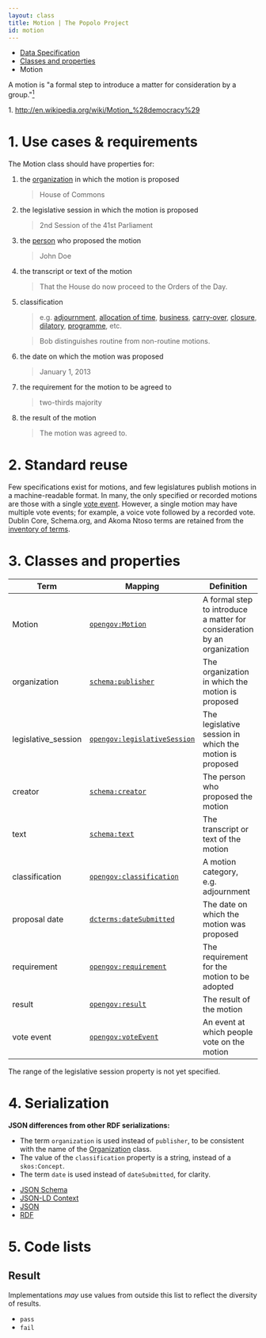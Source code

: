 ```yaml
---
layout: class
title: Motion | The Popolo Project
id: motion
---
```


<ul class="breadcrumb">
  <li><a href="/specs/">Data Specification</a></li>
  <li><a href="/specs/#classes-and-properties">Classes and properties</a></li>
  <li class="active">Motion</li>
</ul>

A motion is "a formal step to introduce a matter for consideration by a group."<a href="#note1"><sup>1</sup></a>

<p class="note" id="note1">1. <a href="http://en.wikipedia.org/wiki/Motion_%28democracy%29">http://en.wikipedia.org/wiki/Motion_%28democracy%29</a></p>

<h1 id="use-cases-and-requirements">1. Use cases &amp; requirements</h1>

The Motion class should have properties for:

1. the [organization](/specs/organization.html) in which the motion is proposed

    >House of Commons

1. the legislative session in which the motion is proposed

    >2nd Session of the 41st Parliament

1. the [person](/specs/person.html) who proposed the motion

    >John Doe

1. the transcript or text of the motion

    >That the House do now proceed to the Orders of the Day.

1. classification

    >e.g. [adjournment](http://www.parliament.uk/site-information/glossary/adjournment-motion/), [allocation of time](http://www.parliament.uk/site-information/glossary/allocation-of-time-motion/), [business](http://www.parliament.uk/site-information/glossary/business-motion/), [carry-over](http://www.parliament.uk/site-information/glossary/carry-over-motions-bills/),  [closure](http://www.parliament.uk/site-information/glossary/closure-motion/), [dilatory](http://www.parliament.uk/site-information/glossary/dilatory-motion/), [programme](http://www.parliament.uk/site-information/glossary/programme-motion/), etc.

    >Bob distinguishes routine from non-routine motions.

1. the date on which the motion was proposed

    >January 1, 2013

1. the requirement for the motion to be agreed to

    >two-thirds majority

1. the result of the motion

    >The motion was agreed to.

<h1 id="standard-reuse">2. Standard reuse</h1>

Few specifications exist for motions, and few legislatures publish motions in a machine-readable format. In many, the only specified or recorded motions are those with a single [vote event](/specs/vote-event.html). However, a single motion may have multiple vote events; for example, a voice vote followed by a recorded vote. Dublin Core, Schema.org, and Akoma Ntoso terms are retained from the [inventory of terms](/appendices/terms.html#Motion).

<h1 id="classes-and-properties">3. Classes and properties</h1>

<table>
  <thead>
    <tr>
      <th width="130">Term</th>
      <th>Mapping</th>
      <th>Definition</th>
    </tr>
  </thead>
  <tbody>
    <tr id="opengov:Motion">
      <td>Motion</td>
      <td><code><a href="#" title="http://www.w3.org/ns/opengov#Motion">opengov:Motion</a></code></td>
      <td>A formal step to introduce a matter for consideration by an organization</td>
    </tr>
    <tr id="schema:publisher">
      <td>organization</td>
      <td><code><a href="http://schema.org/publisher" title="http://schema.org/publisher">schema:publisher</a></code></td>
      <td>The organization in which the motion is proposed</td>
    </tr>
    <tr id="opengov:legislativeSession">
      <td>legislative_session</td>
      <td><code><a href="#" title="http://www.w3.org/ns/opengov#legislativeSession">opengov:legislativeSession</a></code></td>
      <td>The legislative session in which the motion is proposed</td>
    </tr>
    <tr id="schema:creator">
      <td>creator</td>
      <td><code><a href="http://schema.org/text" title="http://schema.org/creator">schema:creator</a></code></td>
      <td>The person who proposed the motion</td>
    </tr>
    <tr id="schema:text">
      <td>text</td>
      <td><code><a href="http://schema.org/text" title="http://schema.org/text">schema:text</a></code></td>
      <td>The transcript or text of the motion</td>
    </tr>
    <tr id="opengov:classification">
      <td>classification</td>
      <td><code><a href="#" title="http://www.w3.org/ns/opengov#classification">opengov:classification</a></code></td>
      <td>A motion category, e.g. adjournment</td>
    </tr>
    <tr id="dcterms:dateSubmitted">
      <td>proposal date</td>
      <td><code><a href="http://dublincore.org/documents/dcmi-terms/#terms-dateSubmitted" title="http://purl.org/dc/terms/dateSubmitted">dcterms:dateSubmitted</a></code></td>
      <td>The date on which the motion was proposed</td>
    </tr>
    <tr id="opengov:requirement">
      <td>requirement</td>
      <td><code><a href="#" title="http://www.w3.org/ns/opengov#requirement">opengov:requirement</a></code></td>
      <td>The requirement for the motion to be adopted</td>
    </tr>
    <tr id="opengov:result">
      <td>result</td>
      <td><code><a href="#" title="http://www.w3.org/ns/opengov#result">opengov:result</a></code></td>
      <td>The result of the motion</td>
    </tr>
    <tr id="opengov:voteEvent">
      <td>vote event</td>
      <td><code><a href="#" title="http://www.w3.org/ns/opengov#voteEvent">opengov:voteEvent</a></code></td>
      <td>An event at which people vote on the motion</td>
    </tr>
  </tbody>
</table>

The range of the legislative session property is not yet specified.

<h1 id="serialization">4. Serialization</h1>

**JSON differences from other RDF serializations:**

* The term `organization` is used instead of `publisher`, to be consistent with the name of the [Organization](/specs/organization.html) class.
* The value of the `classification` property is a string, instead of a `skos:Concept`.
* The term `date` is used instead of `dateSubmitted`, for clarity.

<ul class="nav nav-tabs no-js">
  <li><a href="#motion-schema">JSON Schema</a></li>
  <li><a href="#motion-context">JSON-LD Context</a></li>
  <li class="active"><a href="#motion-json">JSON</a></li>
  <li><a href="#motion-rdf">RDF</a></li>
</ul>

<div class="tab-content no-js">
  <div class="tab-pane" id="motion-schema" data-url="/schemas/motion.json"></div>
  <div class="tab-pane" id="motion-context" data-url="/contexts/motion.jsonld"></div>
  <div class="tab-pane active" id="motion-json" data-url="/examples/motion.json"></div>
  <div class="tab-pane" id="motion-rdf" data-url="/examples/motion.ttl"></div>
</div>

<h1 id="code-lists">5. Code lists</h1>

## Result

Implementations <em class="rfc2119">may</em> use values from outside this list to reflect the diversity of results.

* `pass`
* `fail`
